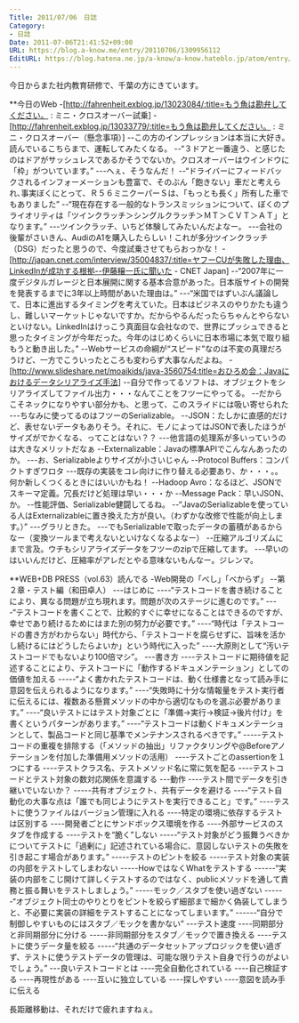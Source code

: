 ```yaml
---
Title: 2011/07/06　日誌
Category:
- 日誌
Date: 2011-07-06T21:41:52+09:00
URL: https://blog.a-know.me/entry/20110706/1309956112
EditURL: https://blog.hatena.ne.jp/a-know/a-know.hateblo.jp/atom/entry/12921228815727979566
---
```



今日からまた社内教育研修で、千葉の方にきています。


**今日のWeb
-[http://fahrenheit.exblog.jp/13023084/:title=もう魚は勘弁してください。 : ミニ・クロスオーバー試乗]
-[http://fahrenheit.exblog.jp/13033779/:title=もう魚は勘弁してください。 : ミニ・クロスオーバー（懸念事項）]
--この方のインプレッションは本当に大好き。読んでいるこちらまで、運転してみたくなる。
--“３ドアと一番違う、と感じたのはドアがサッシュレスであるかそうでないか。クロスオーバーはウインドウに「枠」がついています。”
---へぇ、そうなんだ！
--“ドライバーにフィードバックされるインフォーメーションも豊富で、そのぶん「飽きない」車だと考えられ､事実ぼくにとって、Ｒ５６ミニクーパーＳは、「もっとも長く」所有した車でもありました”
--“現在存在する一般的なトランスミッションについて、ぼくのプライオリティは「ツインクラッチ＞シングルクラッチ＞ＭＴ＞ＣＶＴ＞ＡＴ」となります。”
---ツインクラッチ、いちど体験してみたいんだよなー。
---会社の後輩がさいきん、AudiのA1を購入したらしい！これが多分ツインクラッチ（DSG）だったと思うので、今度試乗させてもらおっかな！
-[http://japan.cnet.com/interview/35004837/:title=ヤフーCUが失敗した理由、LinkedInが成功する根拠--伊藤穣一氏に聞いた - CNET Japan]
--“2007年に一度デジタルガレージと日本展開に関する基本合意があった。日本版サイトの開発を発表するまでに3年以上時間があいた理由は。”
---“米国ではずいぶん議論して、日本に進出するタイミングを考えていた。日本はビジネスのやりかたも違うし、難しいマーケットじゃないですか。だからやるんだったらちゃんとやらないといけない。LinkedInはけっこう真面目な会社なので、世界にプッシュできると思ったタイミングが今年だった。今年のはじめくらいに日本市場に本気で取り組もうと動き出した。”
--Webサービスの命綱が“スピード”なのは不変の真理だろうけど、一方でこういったところも変わらず大事なんだよね。
-[http://www.slideshare.net/moaikids/java-3560754:title=おひろめ会：Javaにおけるデータシリアライズ手法]
--自分で作ってるソフトは、オブジェクトをシリアライズしてファイル出力・・・なんてことをフツーにやってる。
--だからこそネックになりやすい部分かも、と思って、このスライドには吸い寄せられた
---ちなみに使ってるのはフツーのSerializable。
--JSON：たしかに直感的だけど、表せないデータもありそう。それに、モノによってはJSONで表したほうがサイズがでかくなる、ってことはない？？
---他言語の処理系が多いっていうのは大きなメリットだなぁ
--Externalizable：Javaの標準APIでこんなんあったのか。
---お、Serializableよりサイズが小さいじゃん
--Protocol Buffers：コンパクトすぎワロタ
---既存の実装をコレ向けに作り替える必要あり、か・・・。。何か新しくつくるときにはいいかもね！
--Hadoop Avro：なるほど、JSONでスキーマ定義。冗長だけど処理は早い・・・か
--Message Pack：早いJSON、か。
--性能評価、Serializable健闘してるね。
--“JavaのSerializableを使っている人はExternalizableに置き換えた方が良い。（わずかな改修で性能が向上します。）”
---グラリときた。
---でもSerializableで取ったデータの蓄積があるからなー（変換ツールまで考えないといけなくなるよなー）
--圧縮アルゴリズムにまで言及。ウチもシリアライズデータをフツーのzipで圧縮してます。
---早いのはいいんだけど、圧縮率がアレだとやる意味ないもんなー。ジレンマ。



**WEB+DB PRESS（vol.63）読んでる
-Web開発の「べし」「べからず」
--第２章・テスト編（和田卓人）
---はじめに
----“テストコードを書き続けることにより、異なる問題が立ち現れます。問題が次のステージに進むのです。”
----“テストコードを書くことで、比較的すぐに幸せになることはできるのですが、幸せであり続けるためにはまた別の努力が必要です。”
----“時代は「テストコードの書き方がわからない」時代から、「テストコードを腐らせずに、旨味を活かし続けるにはどうしたらよいか」という時代に入った”
----大原則として“汚いテストコードでもないより100倍マシ”。
---書き方
----テストコードに期待値を記述することにより、テストコードに「動作するドキュメンテーション」としての価値を加える
-----“よく書かれたテストコードは、動く仕様書となって読み手に意図を伝えられるようになります。”
----“失敗時に十分な情報量をテスト実行者に伝えるには、複数ある懸賞メソッドの中から適切なものを選ぶ必要があります。”
----“良いテストにはテスト対象ごとに「準備→実行→検証→後片付け」を書くというパターンがあります。”
----“テストコードは動くドキュメンテーションとして、製品コードと同じ基準でメンテナンスされるべきです。”
-----テストコードの重複を排除する（「メソッドの抽出」リファクタリングや@Beforeアノテーションを付加した準備用メソッドの活用）
----テストごとのassertionを１つにする
----テストクラス名、テストメソッド名に常に気を配る
----テストコードとテスト対象の数対応関係を意識する
---動作
----テスト間でデータを引き継いでいないか？
-----共有オブジェクト、共有データを避ける
----“テスト自動化の大事な点は「誰でも同じようにテストを実行できること」です。”
----テストに使うファイルはバージョン管理に入れる
----特定の環境に依存するテストは区別する
----開発者ごとにサンドボックス環境を作る
----外部サービスのスタブを作成する
----テストを“脆く”しない
-----“テスト対象がどう振舞うべきかについてテストに「過剰に」記述されている場合に、意図しないテストの失敗を引き起こす場合があります。”
-----テストのピントを絞る
-----テスト対象の実装の内部をテストしてしまわない
-----HowではなくWhatをテストする
------“実装の内部をこじ開けて詳しくテストするのではなく、publicメソッドを通して責務と振る舞いをテストしましょう。”
-----モック／スタブを使い過ぎない
------“オブジェクト同士のやりとりをピントを絞らず細部まで細かく偽装してしまうと、不必要に実装の詳細をテストすることになってしまいます。”
------“自分で制御しやすいものにはスタブ／モックを書かない”
---テスト速度
----同期部分と非同期部分に分ける
-----非同期部分をスタブ／モックで置き換える
----テストに使うデータ量を絞る
-----“共通のデータセットアップロジックを使い過ぎず、テストに使うテストデータの管理は、可能な限りテスト自身で行うのがよいでしょう。”
---良いテストコードとは
----完全自動化されている
----自己検証する
----再現性がある
----互いに独立している
----探しやすい
----意図を読み手に伝える


長距離移動は、それだけで疲れますねぇ。


<script src="https://moshi-moshi.moshimo.works/moshimoshi/a_know_blog/20110706-1309956112?title=2011/07/06%E3%80%80%E6%97%A5%E8%AA%8C"></script>
